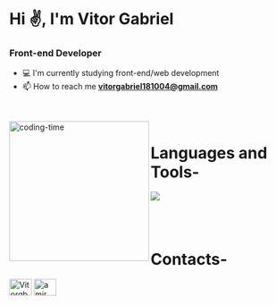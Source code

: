 <h1>Hi ✌, I'm Vitor Gabriel</h1>
<h3>Front-end Developer</h3>

- 💻 I'm currently studying front-end/web development
- 📫 How to reach me **vitorgabriel181004@gmail.com**
<br>
<div  align="left"> 
  <div style="display: inline_block"><br>
    <img align="left" height="250" alt="coding-time" src="code.gif">
    <h1 align="left">Languages and Tools-</h1>
    <p align="left">
  <a href="https://skillicons.dev">
  <img src="https://skillicons.dev/icons?i=vscode,ts,aws,nextjs,express,css,html,js,nodejs,mysql,git,github,docker,postman,figma,bash,jest,mongodb,nestjs,react,sass,tailwind,java" />
  </a>
  </p>
  <br>
   </div>
</div>
<br>

<h1 align="left">Contacts-</h1>
<div align="left">
<a href="https://www.linkedin.com/in/vitor-gabriel-silva-lima" target="blank"><img align="center" src="https://raw.githubusercontent.com/rahuldkjain/github-profile-readme-generator/master/src/images/icons/Social/linked-in-alt.svg" alt="Vitorgb7" height="30" width="40" /></a>
<a href="https://www.instagram.com/vitor_gb04/" target="blank"><img align="center" src="https://raw.githubusercontent.com/rahuldkjain/github-profile-readme-generator/master/src/images/icons/Social/instagram.svg" alt="amir.m.kaseb" height="30" width="40" /></a>
</div>
